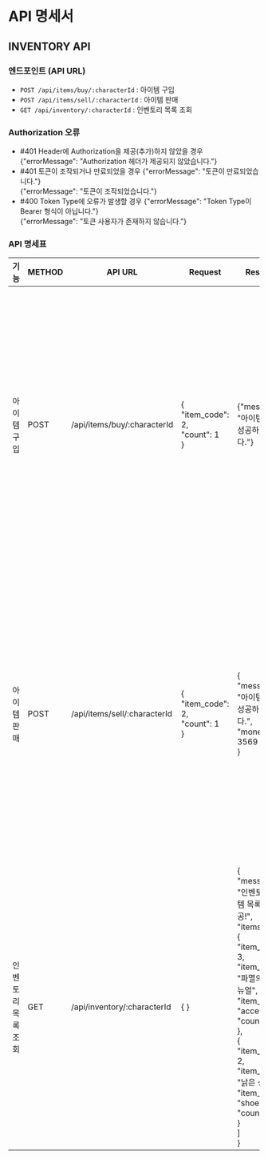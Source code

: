 # API 명세서

## INVENTORY API

### 엔드포인트 (API URL)
- `POST /api/items/buy/:characterId` : 아이템 구입
- `POST /api/items/sell/:characterId` : 아이템 판매
- `GET /api/inventory/:characterId` : 인벤토리 목록 조회

### Authorization 오류

- #401 Header에 Authorization을 제공(추가)하지 않았을 경우
{"errorMessage": "Authorization 헤더가 제공되지 않았습니다."}
- #401 토큰이 조작되거나 만료되었을 경우
{"errorMessage": "토큰이 만료되었습니다."}<br>
{"errorMessage": "토큰이 조작되었습니다."}
- #400 Token Type에 오류가 발생할 경우
{"errorMessage": "Token Type이 Bearer 형식이 아닙니다."}<br>
{"errorMessage": "토큰 사용자가 존재하지 않습니다."}

### API 명세표

| 기능    | METHOD   | API URL    |Request| Response| Response Error|
|---------------|---------------|---------------|---------------|---------------|---------------|
|아이템 구입 | POST  | /api/items/buy/:characterId  | {<br>"item_code": 2,<br>"count": 1<br>}| {"message": "아이템 구매에 성공하였습니다."}| #403 로그인한 계정의 캐릭터가 아닐 경우<br>{ "errorMessage": "본 계정에서 해당 캐릭터를 찾을 수 없습니다." }<br><br>#404 아이템 코드에 맞는 아이템이 없을 경우<br>{"errorMessage": "해당 아이템은 존재하지 않습니다."}<br><br>#400 보유 금액이 부족할 경우<br>{"errorMessage": "보유 금액이 부족합니다."}<br><br>#Authorization 오류 참고|
|아이템 판매 | POST  | /api/items/sell/:characterId  | {<br>"item_code": 2,<br>"count": 1<br>}| {<br>"message": "아이템 판매에 성공하였습니다.",<br>"money": 3569<br>}| #403 로그인한 계정의 캐릭터가 아닐 경우<br>{ "errorMessage": "본 계정에서 해당 캐릭터를 찾을 수 없습니다." }<br><br>#404 인벤토리에 해당 아이템이 없을 경우<br>{"errorMessage": "인벤토리에서 해당 아이템을 찾을 수 없습니다."}<br><br>#400 보유 아이템 갯수가 부족할 경우<br>{"errorMessage": "판매 수량이 보유 수량을 초과합니다."}<br><br>#Authorization 오류 참고|
|인벤토리 목록 조회 | GET  | /api/inventory/:characterId  | { }| {<br>"message": "인벤토리 아이템 목록 조회 성공!",<br>"items": [<br>{<br>"item_code": 3,<br>"item_name": "파멸의 반지_리뉴얼",<br>"item_slot": "accessories",<br>"count": 2<br>},<br>{<br>"item_code": 2,<br>"item_name": "낡은 신발",<br>"item_slot": "shoes",<br>"count": 2<br>}<br>]<br>}| #403 로그인한 계정의 캐릭터가 아닐 경우<br>{ "errorMessage": "본 계정에서 해당 캐릭터를 찾을 수 없습니다." }<br><br>#Authorization 오류 참고|